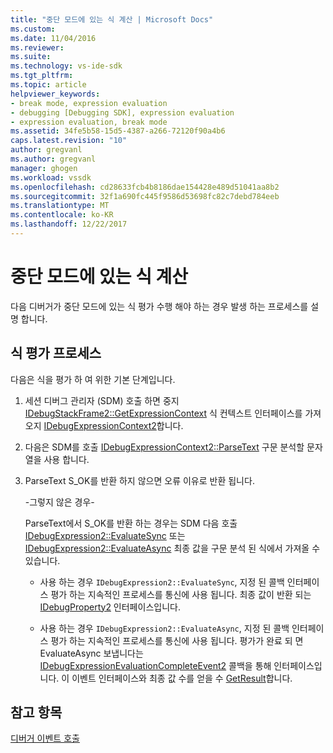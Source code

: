 ```yaml
---
title: "중단 모드에 있는 식 계산 | Microsoft Docs"
ms.custom: 
ms.date: 11/04/2016
ms.reviewer: 
ms.suite: 
ms.technology: vs-ide-sdk
ms.tgt_pltfrm: 
ms.topic: article
helpviewer_keywords:
- break mode, expression evaluation
- debugging [Debugging SDK], expression evaluation
- expression evaluation, break mode
ms.assetid: 34fe5b58-15d5-4387-a266-72120f90a4b6
caps.latest.revision: "10"
author: gregvanl
ms.author: gregvanl
manager: ghogen
ms.workload: vssdk
ms.openlocfilehash: cd28633fcb4b8186dae154428e489d51041aa8b2
ms.sourcegitcommit: 32f1a690fc445f9586d53698fc82c7debd784eeb
ms.translationtype: MT
ms.contentlocale: ko-KR
ms.lasthandoff: 12/22/2017
---
```

# <a name="expression-evaluation-in-break-mode"></a>중단 모드에 있는 식 계산
다음 디버거가 중단 모드에 있는 식 평가 수행 해야 하는 경우 발생 하는 프로세스를 설명 합니다.  
  
## <a name="expression-evaluation-process"></a>식 평가 프로세스  
 다음은 식을 평가 하 여 위한 기본 단계입니다.  
  
1.  세션 디버그 관리자 (SDM) 호출 하면 중지 [IDebugStackFrame2::GetExpressionContext](../../extensibility/debugger/reference/idebugstackframe2-getexpressioncontext.md) 식 컨텍스트 인터페이스를 가져오지 [IDebugExpressionContext2](../../extensibility/debugger/reference/idebugexpressioncontext2.md)합니다.  
  
2.  다음은 SDM를 호출 [IDebugExpressionContext2::ParseText](../../extensibility/debugger/reference/idebugexpressioncontext2-parsetext.md) 구문 분석할 문자열을 사용 합니다.  
  
3.  ParseText S_OK를 반환 하지 않으면 오류 이유로 반환 됩니다.  
  
     -그렇지 않은 경우-  
  
     ParseText에서 S_OK를 반환 하는 경우는 SDM 다음 호출 [IDebugExpression2::EvaluateSync](../../extensibility/debugger/reference/idebugexpression2-evaluatesync.md) 또는 [IDebugExpression2::EvaluateAsync](../../extensibility/debugger/reference/idebugexpression2-evaluateasync.md) 최종 값을 구문 분석 된 식에서 가져올 수 있습니다.  
  
    -   사용 하는 경우 `IDebugExpression2::EvaluateSync`, 지정 된 콜백 인터페이스 평가 하는 지속적인 프로세스를 통신에 사용 됩니다. 최종 값이 반환 되는 [IDebugProperty2](../../extensibility/debugger/reference/idebugproperty2.md) 인터페이스입니다.  
  
    -   사용 하는 경우 `IDebugExpression2::EvaluateAsync`, 지정 된 콜백 인터페이스 평가 하는 지속적인 프로세스를 통신에 사용 됩니다. 평가가 완료 되 면 EvaluateAsync 보냅니다는 [IDebugExpressionEvaluationCompleteEvent2](../../extensibility/debugger/reference/idebugexpressionevaluationcompleteevent2.md) 콜백을 통해 인터페이스입니다. 이 이벤트 인터페이스와 최종 값 수를 얻을 수 [GetResult](../../extensibility/debugger/reference/idebugexpressionevaluationcompleteevent2-getresult.md)합니다.  
  
## <a name="see-also"></a>참고 항목  
 [디버거 이벤트 호출](../../extensibility/debugger/calling-debugger-events.md)